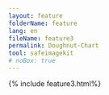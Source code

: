 ```yaml
---
layout: feature
folderName: feature
lang: en
fileName: feature3
permalink: Doughnut-Chart
tool: safeimagekit
# noBox: true
---
```

{% include feature3.html%}